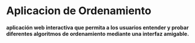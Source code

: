 <h1>Aplicacion de Ordenamiento</h1>
<h4>aplicación web interactiva que permita a los usuarios entender y probar diferentes algoritmos de ordenamiento mediante una interfaz amigable.</h4>